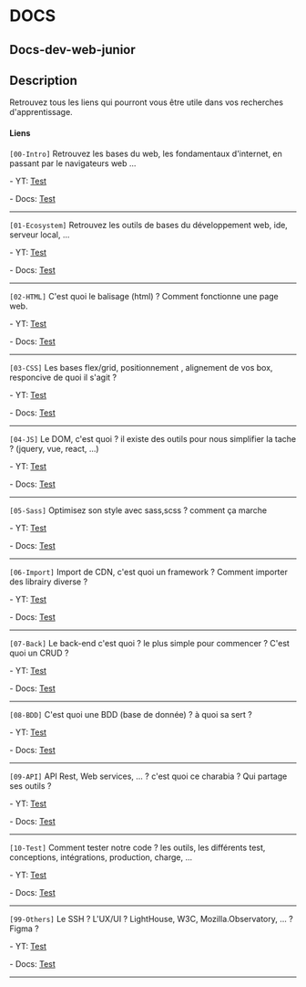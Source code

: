 # DOCS

## Docs-dev-web-junior

## Description

Retrouvez tous les liens qui pourront vous être utile dans vos recherches d'apprentissage.

#### Liens

`[00-Intro]` Retrouvez les bases du web, les fondamentaux d'internet, en passant par le navigateurs web ...&#x20;

\- YT: [Test](https://youtu.be)&#x20;

\- Docs: [Test](https://youtu.be)

***

`[01-Ecosystem]` Retrouvez les outils de bases du développement web, ide, serveur local, ...&#x20;

\- YT: [Test](https://youtu.be)&#x20;

\- Docs: [Test](https://youtu.be)

***

`[02-HTML]` C'est quoi le balisage (html) ? Comment fonctionne une page web.&#x20;

\- YT: [Test](https://youtu.be)&#x20;

\- Docs: [Test](https://youtu.be)

***

`[03-CSS]` Les bases flex/grid, positionnement , alignement de vos box, responcive de quoi il s'agit ?&#x20;

\- YT: [Test](https://youtu.be)&#x20;

\- Docs: [Test](https://youtu.be)

***

`[04-JS]` Le DOM, c'est quoi ? il existe des outils pour nous simplifier la tache ? (jquery, vue, react, ...)&#x20;

\- YT: [Test](https://youtu.be)&#x20;

\- Docs: [Test](https://youtu.be)

***

`[05-Sass]` Optimisez son style avec sass,scss ? comment ça marche&#x20;

\- YT: [Test](https://youtu.be)&#x20;

\- Docs: [Test](https://youtu.be)

***

`[06-Import]` Import de CDN, c'est quoi un framework ? Comment importer des librairy diverse ?&#x20;

\- YT: [Test](https://youtu.be)&#x20;

\- Docs: [Test](https://youtu.be)

***

`[07-Back]` Le back-end c'est quoi ? le plus simple pour commencer ? C'est quoi un CRUD ?&#x20;

\- YT: [Test](https://youtu.be)&#x20;

\- Docs: [Test](https://youtu.be)

***

`[08-BDD]` C'est quoi une BDD (base de donnée) ? à quoi sa sert ?&#x20;

\- YT: [Test](https://youtu.be)&#x20;

\- Docs: [Test](https://youtu.be)

***

`[09-API]` API Rest, Web services, ... ? c'est quoi ce charabia ? Qui partage ses outils ?&#x20;

\- YT: [Test](https://youtu.be)&#x20;

\- Docs: [Test](https://youtu.be)

***

`[10-Test]` Comment tester notre code ? les outils, les différents test, conceptions, intégrations, production, charge, ...&#x20;

\- YT: [Test](https://youtu.be)&#x20;

\- Docs: [Test](https://youtu.be)

***

`[99-Others]` Le SSH ? L'UX/UI ? LightHouse, W3C, Mozilla.Observatory, ... ? Figma ?&#x20;

\- YT: [Test](https://youtu.be)&#x20;

\- Docs: [Test](https://youtu.be)

***
